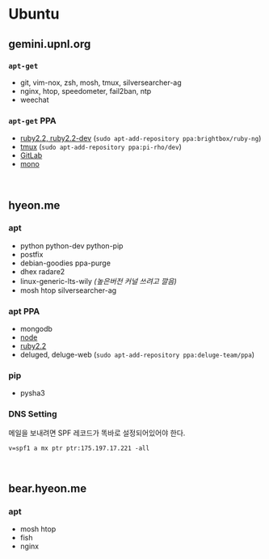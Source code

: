 Ubuntu
========

gemini.upnl.org
--------
### `apt-get`
- git, vim-nox, zsh, mosh, tmux, silversearcher-ag
- nginx, htop, speedometer, fail2ban, ntp
- weechat

### `apt-get` PPA
- [ruby2.2, ruby2.2-dev](https://www.brightbox.com/docs/ruby/ubuntu/) (`sudo apt-add-repository ppa:brightbox/ruby-ng`)
- [tmux](https://launchpad.net/~pi-rho/+archive/ubuntu/dev) (`sudo apt-add-repository ppa:pi-rho/dev`)
- [GitLab](https://about.gitlab.com/downloads/#ubuntu1404)
- [mono](http://www.mono-project.com/docs/getting-started/install/linux/)

<br>

hyeon.me
--------
### apt
- python python-dev python-pip
- postfix
- debian-goodies ppa-purge
- dhex radare2
- linux-generic-lts-wily *(높은버전 커널 쓰려고 깔음)*
- mosh htop silversearcher-ag

### apt PPA
- mongodb
- [node](https://github.com/joyent/node/wiki/Installing-Node.js-via-package-manager#debian-and-ubuntu-based-linux-distributions)
- [ruby2.2](https://www.brightbox.com/blog/2015/01/05/ruby-2-2-0-packages-for-ubuntu/)
- deluged, deluge-web (`sudo apt-add-repository ppa:deluge-team/ppa`)

### pip
- pysha3

### DNS Setting
메일을 보내려면 SPF 레코드가 똑바로 설정되어있어야 한다.

    v=spf1 a mx ptr ptr:175.197.17.221 -all

<br>

bear.hyeon.me
--------
### apt
- mosh htop
- fish
- nginx
